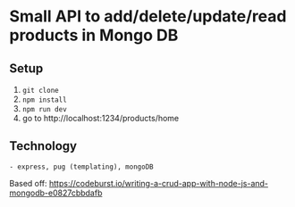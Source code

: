 # Small API to add/delete/update/read products in Mongo DB

## Setup
1. `git clone`
2. `npm install`
3. `npm run dev`
4. go to http://localhost:1234/products/home

## Technology
	- express, pug (templating), mongoDB

Based off: https://codeburst.io/writing-a-crud-app-with-node-js-and-mongodb-e0827cbbdafb
